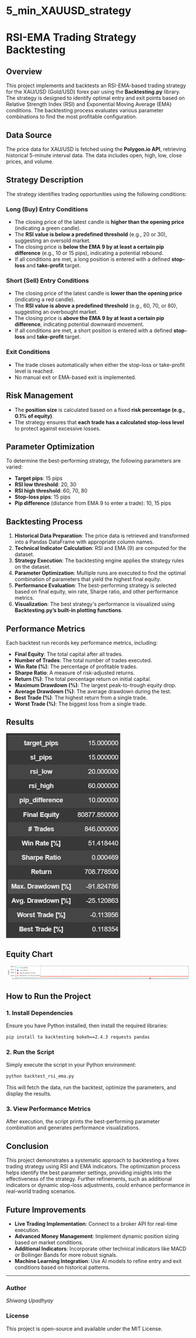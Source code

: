 # 5_min_XAUUSD_strategy
# RSI-EMA Trading Strategy Backtesting

## Overview
This project implements and backtests an RSI-EMA-based trading strategy for the XAU/USD (Gold/USD) forex pair using the **Backtesting.py** library. The strategy is designed to identify optimal entry and exit points based on Relative Strength Index (RSI) and Exponential Moving Average (EMA) conditions. The backtesting process evaluates various parameter combinations to find the most profitable configuration.

## Data Source
The price data for XAU/USD is fetched using the **Polygon.io API**, retrieving historical 5-minute interval data. The data includes open, high, low, close prices, and volume.

## Strategy Description
The strategy identifies trading opportunities using the following conditions:

### **Long (Buy) Entry Conditions**
- The closing price of the latest candle is **higher than the opening price** (indicating a green candle).
- The **RSI value is below a predefined threshold** (e.g., 20 or 30), suggesting an oversold market.
- The closing price is **below the EMA 9 by at least a certain pip difference** (e.g., 10 or 15 pips), indicating a potential rebound.
- If all conditions are met, a long position is entered with a defined **stop-loss** and **take-profit** target.

### **Short (Sell) Entry Conditions**
- The closing price of the latest candle is **lower than the opening price** (indicating a red candle).
- The **RSI value is above a predefined threshold** (e.g., 60, 70, or 80), suggesting an overbought market.
- The closing price is **above the EMA 9 by at least a certain pip difference**, indicating potential downward movement.
- If all conditions are met, a short position is entered with a defined **stop-loss** and **take-profit** target.

### **Exit Conditions**
- The trade closes automatically when either the stop-loss or take-profit level is reached.
- No manual exit or EMA-based exit is implemented.

## Risk Management
- The **position size** is calculated based on a fixed **risk percentage (e.g., 0.1% of equity)**.
- The strategy ensures that **each trade has a calculated stop-loss level** to protect against excessive losses.

## Parameter Optimization
To determine the best-performing strategy, the following parameters are varied:
- **Target pips**: 15 pips
- **RSI low threshold**: 20, 30
- **RSI high threshold**: 60, 70, 80
- **Stop-loss pips**: 15 pips
- **Pip difference** (distance from EMA 9 to enter a trade): 10, 15 pips

## Backtesting Process
1. **Historical Data Preparation**: The price data is retrieved and transformed into a Pandas DataFrame with appropriate column names.
2. **Technical Indicator Calculation**: RSI and EMA (9) are computed for the dataset.
3. **Strategy Execution**: The backtesting engine applies the strategy rules on the dataset.
4. **Parameter Optimization**: Multiple runs are executed to find the optimal combination of parameters that yield the highest final equity.
5. **Performance Evaluation**: The best-performing strategy is selected based on final equity, win rate, Sharpe ratio, and other performance metrics.
6. **Visualization**: The best strategy's performance is visualized using **Backtesting.py’s built-in plotting functions**.

## Performance Metrics
Each backtest run records key performance metrics, including:
- **Final Equity**: The total capital after all trades.
- **Number of Trades**: The total number of trades executed.
- **Win Rate (%)**: The percentage of profitable trades.
- **Sharpe Ratio**: A measure of risk-adjusted returns.
- **Return (%)**: The total percentage return on initial capital.
- **Maximum Drawdown (%)**: The largest peak-to-trough equity drop.
- **Average Drawdown (%)**: The average drawdown during the test.
- **Best Trade (%)**: The highest return from a single trade.
- **Worst Trade (%)**: The biggest loss from a single trade.

## Results
![Result](images/result.png)

## Equity Chart
![Equity chart](images/Final_chart.png)

## How to Run the Project
### **1. Install Dependencies**
Ensure you have Python installed, then install the required libraries:
```bash
pip install ta backtesting bokeh==2.4.3 requests pandas
```

### **2. Run the Script**
Simply execute the script in your Python environment:
```bash
python backtest_rsi_ema.py
```
This will fetch the data, run the backtest, optimize the parameters, and display the results.

### **3. View Performance Metrics**
After execution, the script prints the best-performing parameter combination and generates performance visualizations.

## Conclusion
This project demonstrates a systematic approach to backtesting a forex trading strategy using RSI and EMA indicators. The optimization process helps identify the best parameter settings, providing insights into the effectiveness of the strategy. Further refinements, such as additional indicators or dynamic stop-loss adjustments, could enhance performance in real-world trading scenarios.

## Future Improvements
- **Live Trading Implementation**: Connect to a broker API for real-time execution.
- **Advanced Money Management**: Implement dynamic position sizing based on market conditions.
- **Additional Indicators**: Incorporate other technical indicators like MACD or Bollinger Bands for more robust signals.
- **Machine Learning Integration**: Use AI models to refine entry and exit conditions based on historical patterns.

---

### **Author**
*Shiwang Upadhyay*

### **License**
This project is open-source and available under the MIT License.

